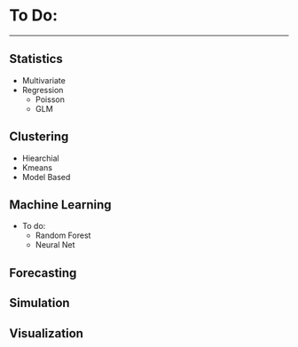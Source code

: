 # To Do:

--------------------------------------------------------------------------------

## **Statistics**
- Multivariate
- Regression
  - Poisson
  - GLM

## **Clustering**
- Hiearchial
- Kmeans
- Model Based

## **Machine Learning**
- To do:
  - Random Forest
  - Neural Net

## **Forecasting**

## **Simulation**

## **Visualization**

